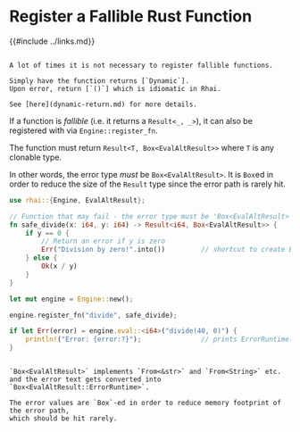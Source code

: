 Register a Fallible Rust Function
=================================

{{#include ../links.md}}

~~~admonish tip.side.wide "Tip: Consider `Dynamic`"

A lot of times it is not necessary to register fallible functions.

Simply have the function returns [`Dynamic`].
Upon error, return [`()`] which is idiomatic in Rhai.

See [here](dynamic-return.md) for more details.
~~~

If a function is _fallible_ (i.e. it returns a `Result<_, _>`), it can also be registered with via
`Engine::register_fn`.

The function must return `Result<T, Box<EvalAltResult>>` where `T` is any clonable type.

In other words, the error type _must_ be `Box<EvalAltResult>`.  It is `Box`ed in order to reduce
the size of the `Result` type since the error path is rarely hit.

```rust
use rhai::{Engine, EvalAltResult};

// Function that may fail - the error type must be 'Box<EvalAltResult>'
fn safe_divide(x: i64, y: i64) -> Result<i64, Box<EvalAltResult>> {
    if y == 0 {
        // Return an error if y is zero
        Err("Division by zero!".into())         // shortcut to create Box<EvalAltResult::ErrorRuntime>
    } else {
        Ok(x / y)
    }
}

let mut engine = Engine::new();

engine.register_fn("divide", safe_divide);

if let Err(error) = engine.eval::<i64>("divide(40, 0)") {
    println!("Error: {error:?}");               // prints ErrorRuntime("Division by zero detected!", (1, 1)")
}
```


~~~admonish tip.small "Tip: Create a `Box<EvalAltResult>`"

`Box<EvalAltResult>` implements `From<&str>` and `From<String>` etc.
and the error text gets converted into `Box<EvalAltResult::ErrorRuntime>`.

The error values are `Box`-ed in order to reduce memory footprint of the error path,
which should be hit rarely.
~~~
